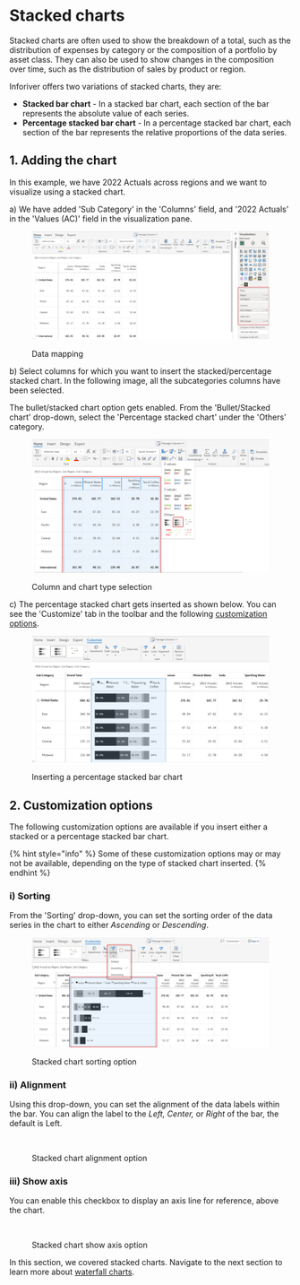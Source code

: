 # Stacked charts

Stacked charts are often used to show the breakdown of a total, such as the distribution of expenses by category or the composition of a portfolio by asset class. They can also be used to show changes in the composition over time, such as the distribution of sales by product or region.

Inforiver offers two variations of stacked charts, they are:

* **Stacked bar chart** - In a stacked bar chart, each section of the bar represents the absolute value of each series.&#x20;
* **Percentage stacked bar chart** - In a percentage stacked bar chart, each section of the bar represents the relative proportions of the data series.&#x20;

## 1. Adding the chart

In this example, we have 2022 Actuals across regions and we want to visualize using a stacked chart.

a) We have added 'Sub Category' in the 'Columns' field, and '2022 Actuals' in the 'Values (AC)' field in the visualization pane.

<figure><img src="../../.gitbook/assets/stacked-chart-data-mapping.png" alt=""><figcaption><p>Data mapping</p></figcaption></figure>

b) Select columns for which you want to insert the stacked/percentage stacked chart. In the following image, all the subcategories columns have been selected.

The bullet/stacked chart option gets enabled. From the 'Bullet/Stacked chart' drop-down, select the 'Percentage stacked chart' under the 'Others' category.&#x20;

<figure><img src="../../.gitbook/assets/stacked-bar-chart-insertion.png" alt=""><figcaption><p>Column and chart type selection</p></figcaption></figure>

c) The percentage stacked chart gets inserted as shown below. You can see the 'Customize' tab in the toolbar and the following [customization options](stacked-charts.md#2.-customization-options).

<figure><img src="../../.gitbook/assets/percentage-stacked-bar-insertion.png" alt=""><figcaption><p>Inserting a percentage stacked bar chart</p></figcaption></figure>

## 2. Customization options

The following customization options are available if you insert either a stacked or a percentage stacked bar chart.

{% hint style="info" %}
Some of these customization options may or may not be available, depending on the type of stacked chart inserted.
{% endhint %}

### **i) Sorting**&#x20;

From the 'Sorting' drop-down, you can set the sorting order of the data series in the chart to either _Ascending_ or _Descending_.

<figure><img src="../../.gitbook/assets/stacked-bar-sort (1).png" alt=""><figcaption><p>Stacked chart sorting option</p></figcaption></figure>

### **ii) Alignment**&#x20;

Using this drop-down, you can set the alignment of the data labels within the bar. You can align the label to the _Left, Center,_ or _Right_ of the bar, the default is Left.

<figure><img src="https://lh3.googleusercontent.com/SQeB7MgdmDB7jfpD0TEj0M9-92ZOMZsrhS2xWkUUBmRZsR1jm2e7dkTOGidfdM_uatOeRdNs05qrQBs71VRoDmUMx2LuY6T7hh9D86BCk1karTiWjjA24Q_ViUNj6KB3A165Iw4f0c2vhr_wCLssXd2M4Sf4dOZIBfSHPDF0r97rEJmlWA2cndROrMKevw" alt=""><figcaption><p>Stacked chart alignment option</p></figcaption></figure>

### **iii) Show axis**&#x20;

You can enable this checkbox to display an axis line for reference, above the chart.

<figure><img src="https://lh4.googleusercontent.com/6KOWdNsh3l8-lU-Y6S4dwJFCwkduR1MUo2FGkvvKyDsdSqkTpmpdcR49a4K8EXFtCWX0PogJXAYXNivOkiCbjyk0H8ij4hYrVU3unCl3OyP3YlD5mFLV3OnriOK9vDp5nzcM6ffdSibC0oPWZGllRIWxUxGTzCz923XAobyv-Q16fIoY8rQGFfTRvLDt7w" alt=""><figcaption><p>Stacked chart show axis option</p></figcaption></figure>

In this section, we covered stacked charts. Navigate to the next section to learn more about [waterfall charts](waterfall-charts.md).
